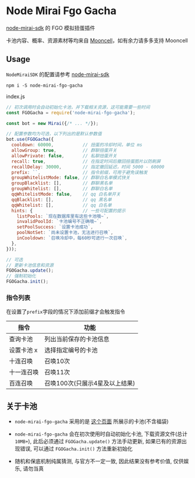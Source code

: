 # Node Mirai Fgo Gacha

[node-mirai-sdk](https://github.com/RedBeanN/node-mirai) 的 FGO 模拟扭蛋插件

卡池内容、概率、资源素材等均来自 [Mooncell](https://fgo.wiki/)，如有余力请多多支持 Mooncell

## Usage

`NodeMiraiSDK` 的配置请参考 [node-mirai-sdk](https://github.com/RedBeanN/node-mirai)

`npm i -S node-mirai-fgo-gacha`

index.js

``` javascript
// 初次调用时会自动初始化卡池，并下载相关资源，这可能需要一些时间
const FGOGacha = require('node-mirai-fgo-gacha');

const bot = new Mirai({/* ... */});

// 配置参数均为可选，以下列出的是默认参数值
bot.use(FGOGacha({
  cooldown: 60000,           // 扭蛋的冷却时间，单位 ms
  allowGroup: true,          // 群聊扭蛋开关
  allowPrivate: false,       // 私聊扭蛋开关
  recall: true,              // 在指定时间后撤回扭蛋图片以防刷屏
  recallDelay: 30000,        // 指定撤回延迟，时间 5000 - 60000
  prefix: ``,                // 指令前缀，可用于避免误触发
  groupWhitelistMode: false, // 群聊白名单模式快关
  groupBlacklist: [],        // 群聊黑名单
  groupWhitelist: [],        // 群聊白名单
  qqWhitelistMode: false,    // qq 白名单开关
  qqBlacklist: [],           // qq 黑名单
  qqWhitelist: [],           // qq 白名单
  hints: {                   // 一些可配置的提示
    listPools: `现在数据库里有这些卡池哦~`,
    invalidPoolId: `卡池编号不正确哦~`,
    setPoolSuccess: `设置卡池成功`,
    poolNotSet: `尚未设置卡池，无法进行召唤`,
    inCooldown: `召唤冷却中，每60秒可进行一次召唤`,
  },
}));

// 可选
// 更新卡池信息和资源
FGOGacha.update();
// 强制初始化
FGOGacha.init();

```

### 指令列表

在设置了`prefix`字段的情况下添加前缀才会触发指令

|   指令   | 功能 |
| -------- | ---- |
| 查询卡池 | 列出当前保存的卡池信息 |
| 设置卡池 x | 选择指定编号的卡池 |
| 十连召唤 | 召唤10次 |
| 十一连召唤 | 召唤11次 |
| 百连召唤 | 召唤100次(只展示4星及以上结果) |

## 关于卡池

- `node-mirai-fgo-gacha` 采用的是 [这个页面](https://fgo.wiki/w/%E6%8A%BD%E5%8D%A1%E6%A8%A1%E6%8B%9F%E5%99%A8) 所展示的卡池(不含福袋)

- `node-mirai-fgo-gacha` 会在初次使用时自动初始化卡池, 下载资源文件(总计`10MB+`), 此后必须通过 `FGOGacha.update()` 方法手动更新, 如果已有的资源出现错误, 可以通过 `FGOGacha.init()` 方法重新初始化

- 随机和保底机制纯属猜测, 与官方不一定一致, 因此结果没有参考价值, 仅供娱乐, 请勿当真
